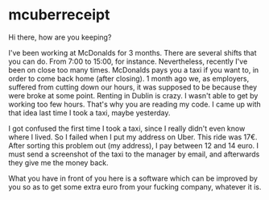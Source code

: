 # mcuberreceipt

Hi there, how are you keeping?

I've been working at McDonalds for 3 months. There are several shifts that you can do. From 7:00 to 15:00, for instance. Nevertheless, recently I've been on close too many times. McDonalds pays you a taxi if you want to, in order to come back home (after closing). 1 month ago we, as employers, suffered from cutting down our hours, it was supposed to be because they were broke at some point. Renting in Dublin is crazy. I wasn't able to get by working too few hours. That's why you are reading my code. I came up with that idea last time I took a taxi, maybe yesterday. 

I got confused the first time I took a taxi, since I really didn't even know where I lived. So I failed when I put my address on Uber. This ride was 17€. After sorting this problem out (my address), I pay between 12 and 14 euro. I must send a screenshot of the taxi to the manager by email, and afterwards they give me the money back.

What you have in front of you here is a software which can be improved by you so as to get some extra euro from your fucking company, whatever it is.
